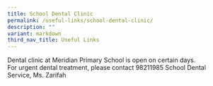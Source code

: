 ```yaml
---
title: School Dental Clinic
permalink: /useful-links/school-dental-clinic/
description: ""
variant: markdown
third_nav_title: Useful Links
---
```

Dental clinic at Meridian Primary School is open on certain days.<br>
For urgent dental treatment, please contact 98211985 School Dental Service, Ms. Zarifah <br><br>

<div><br>
</div>